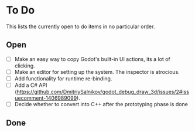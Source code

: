 # To Do

This lists the currently open to do items in no particular order.

## Open
- [ ] Make an easy way to copy Godot's built-in UI actions, its a lot of clicking.
- [ ] Make an editor for setting up the system. The inspector is atrocious.
- [ ] Add functionality for runtime re-binding.
- [ ] Add a C# API (https://github.com/DmitriySalnikov/godot_debug_draw_3d/issues/2#issuecomment-1406989099).
- [ ] Decide whether to convert into C++ after the prototyping phase is done

## Done
